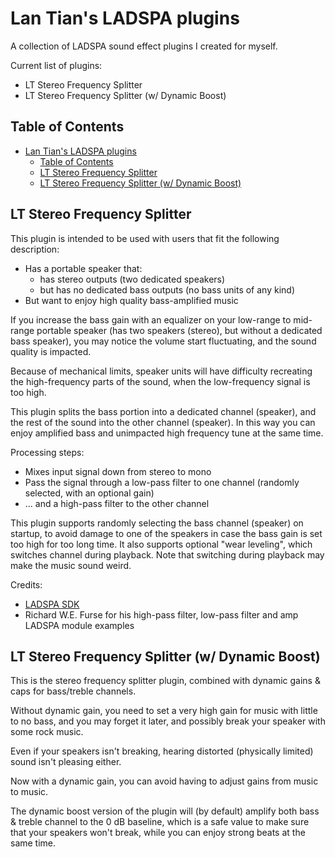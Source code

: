 Lan Tian's LADSPA plugins
=========================

A collection of LADSPA sound effect plugins I created for myself.

Current list of plugins:

- LT Stereo Frequency Splitter
- LT Stereo Frequency Splitter (w/ Dynamic Boost)

Table of Contents
-----------------

- [Lan Tian's LADSPA plugins](#lan-tians-ladspa-plugins)
  - [Table of Contents](#table-of-contents)
  - [LT Stereo Frequency Splitter](#lt-stereo-frequency-splitter)
  - [LT Stereo Frequency Splitter (w/ Dynamic Boost)](#lt-stereo-frequency-splitter-w-dynamic-boost)

LT Stereo Frequency Splitter
----------------------------

This plugin is intended to be used with users that fit the following description:

- Has a portable speaker that:
  - has stereo outputs (two dedicated speakers)
  - but has no dedicated bass outputs (no bass units of any kind)
- But want to enjoy high quality bass-amplified music

If you increase the bass gain with an equalizer on your low-range to mid-range portable speaker (has two speakers (stereo), but without a dedicated bass speaker), you may notice the volume start fluctuating, and the sound quality is impacted. 

Because of mechanical limits, speaker units will have difficulty recreating the high-frequency parts of the sound, when the low-frequency signal is too high.

This plugin splits the bass portion into a dedicated channel (speaker), and the rest of the sound into the other channel (speaker). In this way you can enjoy amplified bass and unimpacted high frequency tune at the same time.

Processing steps:

- Mixes input signal down from stereo to mono
- Pass the signal through a low-pass filter to one channel (randomly selected, with an optional gain)
- ... and a high-pass filter to the other channel

This plugin supports randomly selecting the bass channel (speaker) on startup, to avoid damage to one of the speakers in case the bass gain is set too high for too long time. It also supports optional "wear leveling", which switches channel during playback. Note that switching during playback may make the music sound weird.

Credits:

- [LADSPA SDK](https://www.ladspa.org/ladspa_sdk/download.html)
- Richard W.E. Furse for his high-pass filter, low-pass filter and amp LADSPA module examples

LT Stereo Frequency Splitter (w/ Dynamic Boost)
-----------------------------------------------

This is the stereo frequency splitter plugin, combined with dynamic gains & caps for bass/treble channels.

Without dynamic gain, you need to set a very high gain for music with little to no bass, and you may forget it later, and possibly break your speaker with some rock music.

Even if your speakers isn't breaking, hearing distorted (physically limited) sound isn't pleasing either.

Now with a dynamic gain, you can avoid having to adjust gains from music to music.

The dynamic boost version of the plugin will (by default) amplify both bass & treble channel to the 0 dB baseline, which is a safe value to make sure that your speakers won't break, while you can enjoy strong beats at the same time.

